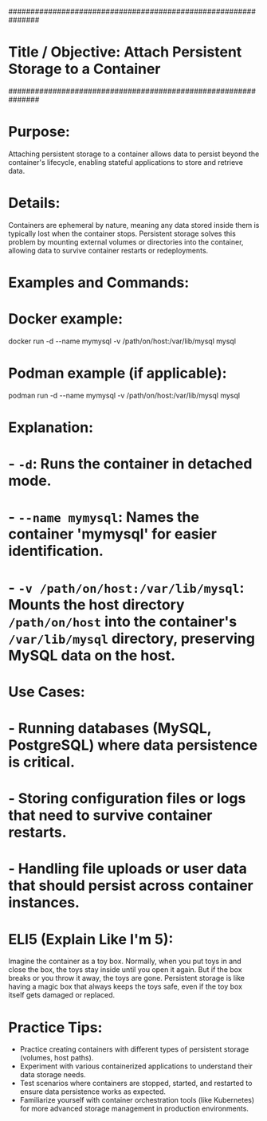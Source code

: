 ###############################################################
# Title / Objective: Attach Persistent Storage to a Container #
###############################################################

# Purpose:
Attaching persistent storage to a container allows data to persist beyond the container's lifecycle, enabling stateful applications to store and retrieve data.

# Details:
Containers are ephemeral by nature, meaning any data stored inside them is typically lost when the container stops. Persistent storage solves this problem by mounting external volumes or directories into the container, allowing data to survive container restarts or redeployments.

# Examples and Commands:
# Docker example:
docker run -d --name mymysql -v /path/on/host:/var/lib/mysql mysql

# Podman example (if applicable):
podman run -d --name mymysql -v /path/on/host:/var/lib/mysql mysql

# Explanation:
# - `-d`: Runs the container in detached mode.
# - `--name mymysql`: Names the container 'mymysql' for easier identification.
# - `-v /path/on/host:/var/lib/mysql`: Mounts the host directory `/path/on/host` into the container's `/var/lib/mysql` directory, preserving MySQL data on the host.

# Use Cases:
# - Running databases (MySQL, PostgreSQL) where data persistence is critical.
# - Storing configuration files or logs that need to survive container restarts.
# - Handling file uploads or user data that should persist across container instances.

# ELI5 (Explain Like I'm 5):
Imagine the container as a toy box. Normally, when you put toys in and close the box, the toys stay inside until you open it again. But if the box breaks or you throw it away, the toys are gone. Persistent storage is like having a magic box that always keeps the toys safe, even if the toy box itself gets damaged or replaced.

# Practice Tips:
- Practice creating containers with different types of persistent storage (volumes, host paths).
- Experiment with various containerized applications to understand their data storage needs.
- Test scenarios where containers are stopped, started, and restarted to ensure data persistence works as expected.
- Familiarize yourself with container orchestration tools (like Kubernetes) for more advanced storage management in production environments.

